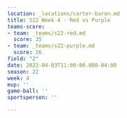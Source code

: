 ```yaml
---
location: _locations/carter-baron.md
title: S22 Week 4 - Red vs Purple
teams-score:
- team: _teams/s22-red.md
  score: 35
- team: _teams/s22-purple.md
  score: 26
field: "2"
date: 2022-04-03T11:00:00.000-04:00
season: 22
week: 4
mvp: ''
game-ball: ''
sportsperson: ''

---
```

